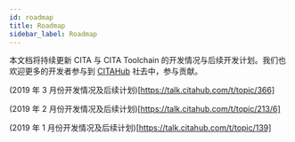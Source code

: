 ```yaml
---
id: roadmap
title: Roadmap
sidebar_label: Roadmap
---
```


本文档将持续更新 CITA 与 CITA Toolchain 的开发情况与后续开发计划。我们也欢迎更多的开发者参与到 [CITAHub](https://www.citahub.com/) 社去中，参与贡献。

(2019 年 3 月份开发情况及后续计划)[https://talk.citahub.com/t/topic/366]

(2019 年 2 月份开发情况及后续计划)[https://talk.citahub.com/t/topic/213/6]

(2019 年 1 月份开发情况及后续计划)[https://talk.citahub.com/t/topic/139]

